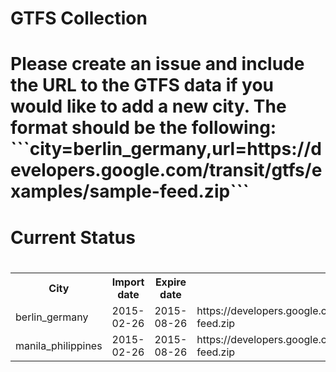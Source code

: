 <h1>GTFS Collection<h1/><p>Please create an issue and include the URL to the GTFS data if you would like to add a new city. The format should be the following: <br>```city=berlin_germany,url=https://developers.google.com/transit/gtfs/examples/sample-feed.zip```<p/><h1>Current Status<h1/><table><tr><th>City</th><th>Import date</th><th>Expire date</th><th>Source</th></tr><tr><td>berlin_germany</td><td>2015-02-26</td><td>2015-08-26</td><td>https://developers.google.com/transit/gtfs/examples/sample-feed.zip</td><tr><td>manila_philippines</td><td>2015-02-26</td><td>2015-08-26</td><td>https://developers.google.com/transit/gtfs/examples/sample-feed.zip</td></table>
